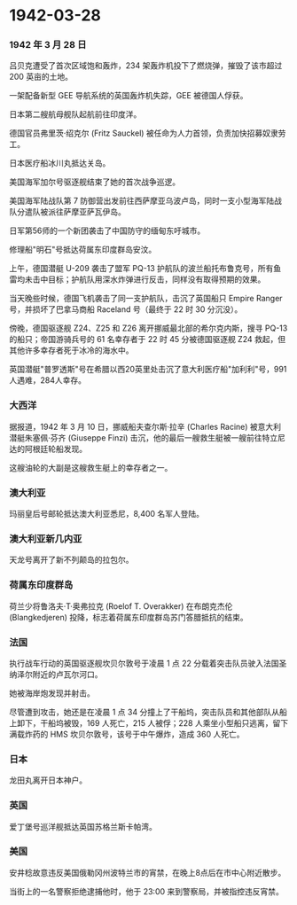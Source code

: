 # 1942-03-28

### 1942 年 3 月 28 日

吕贝克遭受了首次区域饱和轰炸，234 架轰炸机投下了燃烧弹，摧毁了该市超过
200 英亩的土地。

一架配备新型 GEE 导航系统的英国轰炸机失踪，GEE 被德国人俘获。

日本第二艘航母舰队起航前往印度洋。

德国官员弗里茨·绍克尔 (Fritz Sauckel)
被任命为人力首领，负责加快招募奴隶劳工。

日本医疗船冰川丸抵达关岛。

美国海军加尔号驱逐舰结束了她的首次战争巡逻。

美国海军陆战队第 7
防御营出发前往西萨摩亚乌波卢岛，同时一支小型海军陆战队分遣队被派往萨摩亚萨瓦伊岛。

日军第56师的一个新团袭击了中国防守的缅甸东吁城市。

修理船"明石"号抵达荷属东印度群岛安汶。

上午，德国潜艇 U-209 袭击了盟军 PQ-13
护航队的波兰船托布鲁克号，所有鱼雷均未击中目标；护航队用深水炸弹进行反击，同样没有取得预期的效果。

当天晚些时候，德国飞机袭击了同一支护航队，击沉了英国船只 Empire Ranger
号，并损坏了巴拿马商船 Raceland 号（最终于 22 时 30 分沉没）。

傍晚，德国驱逐舰 Z24、Z25 和 Z26 离开挪威最北部的希尔克内斯，搜寻 PQ-13
的船只；帝国游骑兵号的 61 名幸存者于 22 时 45 分被德国驱逐舰 Z24
救起，但其他许多幸存者死于冰冷的海水中。

英国潜艇"普罗透斯"号在希腊以西20英里处击沉了意大利医疗船"加利利"号，991人遇难，284人幸存。

### 大西洋

据报道，1942 年 3 月 10 日，挪威船夫查尔斯·拉辛 (Charles Racine)
被意大利潜艇朱塞佩·芬齐 (Giuseppe Finzi)
击沉，他的最后一艘救生艇被一艘前往特立尼达的阿根廷轮船发现。

这艘油轮的大副是这艘救生艇上的幸存者之一。

### 澳大利亚

玛丽皇后号邮轮抵达澳大利亚悉尼，8,400 名军人登陆。

### 澳大利亚新几内亚

天龙号离开了新不列颠岛的拉包尔。

### 荷属东印度群岛

荷兰少将鲁洛夫·T·奥弗拉克 (Roelof T. Overakker) 在布朗克杰伦
(Blangkedjeren) 投降，标志着荷属东印度群岛苏门答腊抵抗的结束。

### 法国

执行战车行动的英国驱逐舰坎贝尔敦号于凌晨 1 点 22
分载着突击队员驶入法国圣纳泽尔附近的卢瓦尔河口。

她被海岸炮发现并射击。

尽管遭到攻击，她还是在凌晨 1 点 34
分撞上了干船坞，突击队员和其他部队从船上卸下，干船坞被毁，169
人死亡，215 人被俘；228 人乘坐小型船只逃离，留下满载炸药的 HMS
坎贝尔敦号，该号于中午爆炸，造成 360 人死亡。

### 日本

龙田丸离开日本神户。

### 英国

爱丁堡号巡洋舰抵达英国苏格兰斯卡帕湾。

### 美国

安井稔故意违反美国俄勒冈州波特兰市的宵禁，在晚上8点后在市中心附近散步。

当街上的一名警察拒绝逮捕他时，他于 23:00
来到警察局，并被指控违反宵禁。